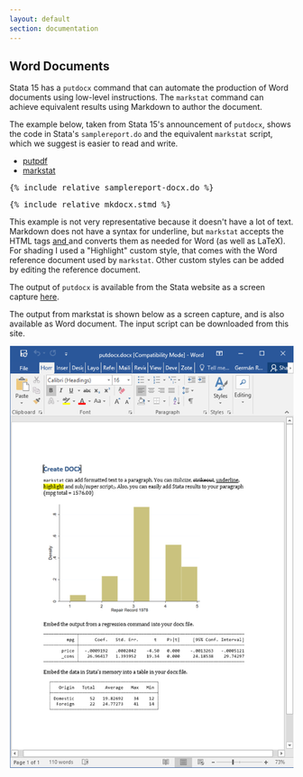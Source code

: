 ```yaml
---
layout: default
section: documentation
---
```


## Word Documents

Stata 15 has a `putdocx` command that can automate the production of Word documents using low-level instructions. The `markstat` command can achieve equivalent results using Markdown to author the document.

The example below, taken from Stata 15's announcement of `putdocx`, shows the code in Stata's `samplereport.do` and the equivalent `markstat` script,
which we suggest is easier to read and write.

<ul class="nav nav-tabs">
<li class="nav-item"><a class="nav-link active" data-bs-toggle="tab" 
    href="#putpdf">putpdf</a></li>
<li class="nav-item"><a class="nav-link" data-bs-toggle="tab" 
    href="#markstat">markstat</a></li>
</ul>

<div class="tab-content">
<pre class="tab-pane active" id="putpdf">
{% include_relative samplereport-docx.do %}
</pre>
<pre class="tab-pane" id="markstat">
{% include_relative mkdocx.stmd %}
</pre>
</div>


This example is not very representative because it doesn't have a lot of text. Markdown does not have a syntax for underline, but `markstat` accepts the HTML 
tags <u> and </u> and converts them as needed for Word (as well as LaTeX). 
For shading I used a "Highlight" custom style, that comes with the Word reference 
document used by `markstat`. Other custom styles can be added by editing the 
reference document.

The output of `putdocx` is available from the Stata website as a screen capture
[here](https://www.stata.com/features/overview/create-word-documents/).

The output from markstat is shown below as a screen capture, and is also available as Word document. The input script can be downloaded from this site.

<img src="putdocx-snip.png" class="img-fluid"/>